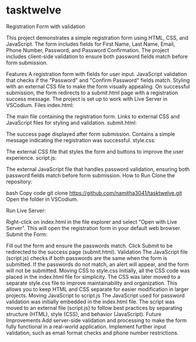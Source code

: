 # tasktwelve
Registration Form with validation

This project demonstrates a simple registration form using HTML, CSS, and JavaScript. The form includes fields for First Name, Last Name, Email, Phone Number, Password, and Password Confirmation. The project includes client-side validation to ensure both password fields match before form submission.

Features
A registration form with fields for user input.
JavaScript validation that checks if the "Password" and "Confirm Password" fields match.
Styling with an external CSS file to make the form visually appealing.
On successful submission, the form redirects to a submit.html page with a registration success message.
The project is set up to work with Live Server in VSCodium.
Files
index.html:

The main file containing the registration form.
Links to external CSS and JavaScript files for styling and validation.
submit.html:

The success page displayed after form submission.
Contains a simple message indicating the registration was successful.
style.css:

The external CSS file that styles the form and buttons to improve the user experience.
script.js:

The external JavaScript file that handles password validation, ensuring both password fields match before form submission.
How to Run
Clone the repository:

bash
Copy code
git clone https://github.com/namitha3041/tasktwelve.git
Open the folder in VSCodium.

Run Live Server:

Right-click on index.html in the file explorer and select "Open with Live Server".
This will open the registration form in your default web browser.
Submit the Form:

Fill out the form and ensure the passwords match.
Click Submit to be redirected to the success page (submit.html).
Validation
The JavaScript file (script.js) checks if both passwords are the same when the form is submitted.
If the passwords do not match, an alert will appear, and the form will not be submitted.
Moving CSS to style.css
Initially, all the CSS code was placed in the index.html file for simplicity.
The CSS was later moved to a separate style.css file to improve maintainability and organization.
This allows you to keep HTML and CSS separate for easier modification in larger projects.
Moving JavaScript to script.js
The JavaScript used for password validation was initially embedded in the index.html file.
The script was moved to an external file (script.js) to follow best practices by separating structure (HTML), style (CSS), and behavior (JavaScript).
Future Improvements
Add server-side validation and processing to make the form fully functional in a real-world application.
Implement further input validation, such as email format checks and phone number restrictions.
